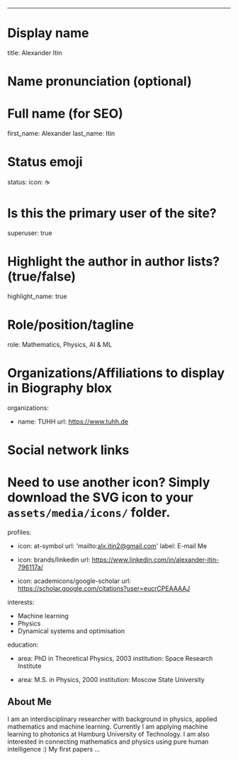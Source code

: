 ---
# Display name
title: Alexander Itin

# Name pronunciation (optional)


# Full name (for SEO)
first_name: Alexander
last_name: Itin

# Status emoji
status:
  icon: ☕️

# Is this the primary user of the site?
superuser: true

# Highlight the author in author lists? (true/false)
highlight_name: true

# Role/position/tagline
role: Mathematics, Physics, AI & ML 

# Organizations/Affiliations to display in Biography blox
organizations:
  - name: TUHH
    url: https://www.tuhh.de

# Social network links
# Need to use another icon? Simply download the SVG icon to your `assets/media/icons/` folder.
profiles:
  - icon: at-symbol
    url: 'mailto:alx.itin2@gmail.com'
    label: E-mail Me
 
  - icon: brands/linkedin
    url: https://www.linkedin.com/in/alexander-itin-796117a/
  - icon: academicons/google-scholar
    url: https://scholar.google.com/citations?user=eucrCPEAAAAJ


interests:
  - Machine learning
  - Physics
  - Dynamical systems and optimisation

education:
  - area: PhD in Theoretical Physics, 2003
    institution: Space Research Institute
   
  - area: M.S. in Physics, 2000
    institution: Moscow State University
## About Me

I am an interdisciplinary researcher with background in physics, applied mathematics and machine learning. 
Currently I am applying machine learning to photonics at Hamburg University of Technology. I am also interested in connecting mathematics 
and physics using pure human intelligence :) 
My first papers ...
